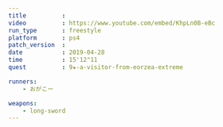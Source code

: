 ```yaml
---
title          :
video          : https://www.youtube.com/embed/KhpLn0B-eBc
run_type       : freestyle
platform       : ps4
patch_version  : 
date           : 2019-04-28
time           : 15'12"11
quest          : 9★-a-visitor-from-eorzea-extreme

runners:
    - おがこー

weapons:
    - long-sword
---
```

